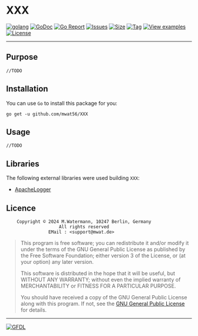 # XXX

[![golang](https://img.shields.io/badge/Language-Go-green.svg)](https://golang.org/)
[![GoDoc](https://godoc.org/github.com/mwat56/XXX?status.svg)](https://godoc.org/github.com/mwat56/XXX)
[![Go Report](https://goreportcard.com/badge/github.com/mwat56/XXX)](https://goreportcard.com/report/github.com/mwat56/XXX)
[![Issues](https://img.shields.io/github/issues/mwat56/XXX.svg)](https://github.com/mwat56/XXX/issues?q=is%3Aopen+is%3Aissue)
[![Size](https://img.shields.io/github/repo-size/mwat56/XXX.svg)](https://github.com/mwat56/XXX/)
[![Tag](https://img.shields.io/github/tag/mwat56/XXX.svg)](https://github.com/mwat56/XXX/tags)
[![View examples](https://img.shields.io/badge/learn%20by-examples-0077b3.svg)](https://github.com/mwat56/XXX/blob/main/_demo/demo.go)
[![License](https://img.shields.io/github/mwat56/XXX.svg)](https://github.com/mwat56/XXX/blob/main/LICENSE)

----

## Purpose

    //TODO

## Installation

You can use `Go` to install this package for you:

    go get -u github.com/mwat56/XXX

## Usage

    //TODO

## Libraries

The following external libraries were used building `XXX`:

* [ApacheLogger](https://github.com/mwat56/apachelogger)

## Licence

        Copyright © 2024 M.Watermann, 10247 Berlin, Germany
                        All rights reserved
                    EMail : <support@mwat.de>

> This program is free software; you can redistribute it and/or modify it under the terms of the GNU General Public License as published by the Free Software Foundation; either version 3 of the License, or (at your option) any later version.
>
> This software is distributed in the hope that it will be useful, but WITHOUT ANY WARRANTY; without even the implied warranty of MERCHANTABILITY or FITNESS FOR A PARTICULAR PURPOSE.
>
> You should have received a copy of the GNU General Public License along with this program. If not, see the [GNU General Public License](http://www.gnu.org/licenses/gpl.html) for details.

----
[![GFDL](https://www.gnu.org/graphics/gfdl-logo-tiny.png)](http://www.gnu.org/copyleft/fdl.html)
